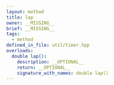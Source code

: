 ```yaml
---
layout: method
title: lap
owner: __MISSING__
brief: __MISSING__
tags:
  - method
defined_in_file: util/timer.hpp
overloads:
  double lap():
    description: __OPTIONAL__
    return: __OPTIONAL__
    signature_with_names: double lap()
---
```

